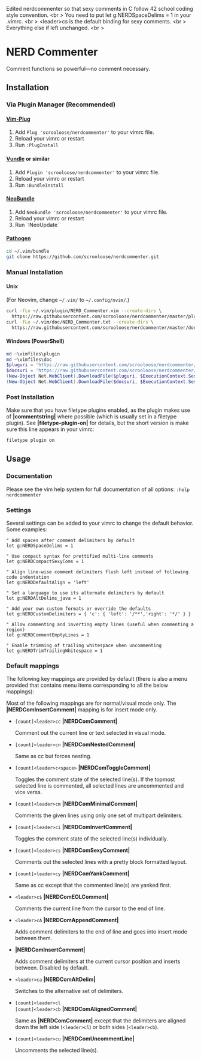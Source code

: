 Edited nerdcommenter so that sexy comments in C follow 42 school coding style convention. <br \>
You need to put let g:NERDSpaceDelims = 1 in your .vimrc. <br \>
\<leader>cs is the default binding for sexy comments. <br \>
Everything else if left unchanged. <br \>

# NERD Commenter

Comment functions so powerful—no comment necessary.

## Installation

### Via Plugin Manager (Recommended)

#### [Vim-Plug](https://github.com/junegunn/vim-plug)

1. Add `Plug 'scrooloose/nerdcommenter'` to your vimrc file.
2. Reload your vimrc or restart
3. Run `:PlugInstall`

#### [Vundle](https://github.com/VundleVim/Vundle.vim) or similar

1. Add `Plugin 'scrooloose/nerdcommenter'` to your vimrc file.
2. Reload your vimrc or restart
3. Run `:BundleInstall`

#### [NeoBundle](https://github.com/Shougo/neobundle.vim)

1. Add `NeoBundle 'scrooloose/nerdcommenter'` to your vimrc file.
2. Reload your vimrc or restart
3. Run `:NeoUpdate``

#### [Pathogen](https://github.com/tpope/vim-pathogen)

```sh
cd ~/.vim/bundle
git clone https://github.com/scrooloose/nerdcommenter.git
```

### Manual Installation

#### Unix

(For Neovim, change `~/.vim/` to `~/.config/nvim/`.)

```sh
curl -fLo ~/.vim/plugin/NERD_Commenter.vim --create-dirs \
  https://raw.githubusercontent.com/scrooloose/nerdcommenter/master/plugin/NERD_commenter.vim
curl -fLo ~/.vim/doc/NERD_Commenter.txt --create-dirs \
  https://raw.githubusercontent.com/scrooloose/nerdcommenter/master/doc/NERD_commenter.txt
```

#### Windows (PowerShell)

```powershell
md ~\vimfiles\plugin
md ~\vimfiles\doc
$pluguri = 'https://raw.githubusercontent.com/scrooloose/nerdcommenter/master/plugin/NERD_commenter.vim'
$docsuri = 'https://raw.githubusercontent.com/scrooloose/nerdcommenter/master/doc/NERD_commenter.txt'
(New-Object Net.WebClient).DownloadFile($pluguri, $ExecutionContext.SessionState.Path.GetUnresolvedProviderPathFromPSPath("~\vimfiles\plugin\NERD_commenter.vim"))
(New-Object Net.WebClient).DownloadFile($docsuri, $ExecutionContext.SessionState.Path.GetUnresolvedProviderPathFromPSPath("~\vimfiles\doc\NERD_commenter.txt"))
```

### Post Installation

Make sure that you have filetype plugins enabled, as the plugin makes use of **|commentstring|** where possible (which is usually set in a filetype plugin). See **|filetype-plugin-on|** for details, but the short version is make sure this line appears in your vimrc:

```sh
filetype plugin on
```

## Usage

### Documentation

Please see the vim help system for full documentation of all options: `:help nerdcommenter`

### Settings

Several settings can be added to your vimrc to change the default behavior. Some examples:

```vim
" Add spaces after comment delimiters by default
let g:NERDSpaceDelims = 1

" Use compact syntax for prettified multi-line comments
let g:NERDCompactSexyComs = 1

" Align line-wise comment delimiters flush left instead of following code indentation
let g:NERDDefaultAlign = 'left'

" Set a language to use its alternate delimiters by default
let g:NERDAltDelims_java = 1

" Add your own custom formats or override the defaults
let g:NERDCustomDelimiters = { 'c': { 'left': '/**','right': '*/' } }

" Allow commenting and inverting empty lines (useful when commenting a region)
let g:NERDCommentEmptyLines = 1

" Enable trimming of trailing whitespace when uncommenting
let g:NERDTrimTrailingWhitespace = 1
```

### Default mappings

The following key mappings are provided by default (there is also a menu provided that contains menu items corresponding to all the below mappings):

Most of the following mappings are for normal/visual mode only. The **|NERDComInsertComment|** mapping is for insert mode only.

  * `[count]<leader>cc` **|NERDComComment|**

    Comment out the current line or text selected in visual mode.

  * `[count]<leader>cn` **|NERDComNestedComment|**

    Same as <leader>cc but forces nesting.

  * `[count]<leader>c<space>` **|NERDComToggleComment|**

    Toggles the comment state of the selected line(s). If the topmost selected line is commented, all selected lines are uncommented and vice versa.

  * `[count]<leader>cm` **|NERDComMinimalComment|**

    Comments the given lines using only one set of multipart delimiters.

  * `[count]<leader>ci` **|NERDComInvertComment|**

    Toggles the comment state of the selected line(s) individually.

  * `[count]<leader>cs` **|NERDComSexyComment|**

    Comments out the selected lines with a pretty block formatted layout.

  * `[count]<leader>cy` **|NERDComYankComment|**

    Same as <leader>cc except that the commented line(s) are yanked first.

  * `<leader>c$` **|NERDComEOLComment|**

    Comments the current line from the cursor to the end of line.

  * `<leader>cA` **|NERDComAppendComment|**

    Adds comment delimiters to the end of line and goes into insert mode between them.

  * **|NERDComInsertComment|**

    Adds comment delimiters at the current cursor position and inserts between. Disabled by default.

  * `<leader>ca` **|NERDComAltDelim|**

    Switches to the alternative set of delimiters.

  * `[count]<leader>cl`  
    `[count]<leader>cb` **|NERDComAlignedComment|**

    Same as **|NERDComComment|** except that the delimiters are aligned down the left side (`<leader>cl`) or both sides (`<leader>cb`).

  * `[count]<leader>cu` **|NERDComUncommentLine|**

    Uncomments the selected line(s).
